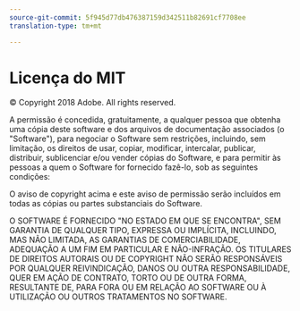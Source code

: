 ```yaml
---
source-git-commit: 5f945d77db476387159d342511b82691cf7708ee
translation-type: tm+mt

---
```

# Licença do MIT

© Copyright 2018 Adobe. All rights reserved.

A permissão é concedida, gratuitamente, a qualquer pessoa que obtenha uma cópia deste software e dos arquivos de documentação associados (o &quot;Software&quot;), para negociar o Software sem restrições, incluindo, sem limitação, os direitos de usar, copiar, modificar, intercalar, publicar, distribuir, sublicenciar e/ou vender cópias do Software, e para permitir às pessoas a quem o Software for fornecido fazê-lo, sob as seguintes condições:

O aviso de copyright acima e este aviso de permissão serão incluídos em todas as cópias ou partes substanciais do Software.

O SOFTWARE É FORNECIDO &quot;NO ESTADO EM QUE SE ENCONTRA&quot;, SEM GARANTIA DE QUALQUER TIPO, EXPRESSA OU IMPLÍCITA, INCLUINDO, MAS NÃO LIMITADA, AS GARANTIAS DE COMERCIABILIDADE, ADEQUAÇÃO A UM FIM EM PARTICULAR E NÃO-INFRAÇÃO. OS TITULARES DE DIREITOS AUTORAIS OU DE COPYRIGHT NÃO SERÃO RESPONSÁVEIS POR QUALQUER REIVINDICAÇÃO, DANOS OU OUTRA RESPONSABILIDADE, QUER EM AÇÃO DE CONTRATO, TORTO OU DE OUTRA FORMA, RESULTANTE DE, PARA FORA OU EM RELAÇÃO AO SOFTWARE OU À UTILIZAÇÃO OU OUTROS TRATAMENTOS NO SOFTWARE.

